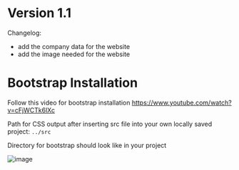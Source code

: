 # Version 1.1
Changelog:  
- add the company data for the website
- add the image needed for the website

# Bootstrap Installation


Follow this video for bootstrap installation 
https://www.youtube.com/watch?v=cFjWCTk6lXc

Path for CSS output after inserting src file into your own locally saved project:
`../src`

Directory for bootstrap should look like in your project

![image](https://github.com/user-attachments/assets/6ec37aa9-8146-4429-a6eb-c2c81e0d502b)
